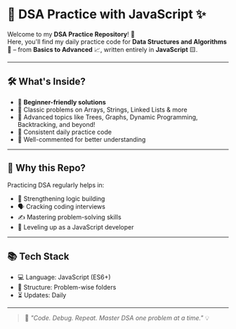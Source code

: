# 🚀 DSA Practice with JavaScript ✨

Welcome to my **DSA Practice Repository**! 🌟  
Here, you'll find my daily practice code for **Data Structures and Algorithms** 🧠 – from **Basics to Advanced** 📈, written entirely in **JavaScript** 🟨.

---

## 🛠️ What's Inside?

- 🔰 **Beginner-friendly solutions**
- 🧩 Classic problems on Arrays, Strings, Linked Lists & more
- 🚀 Advanced topics like Trees, Graphs, Dynamic Programming, Backtracking, and beyond!
- 📅 Consistent daily practice code
- 🧪 Well-commented for better understanding

---

## 📌 Why this Repo?

Practicing DSA regularly helps in:
- 🧠 Strengthening logic building
- 🗣️ Cracking coding interviews
- ✍️ Mastering problem-solving skills
- 🚀 Leveling up as a JavaScript developer

---

## 📚 Tech Stack

- 💻 Language: JavaScript (ES6+)
- 📁 Structure: Problem-wise folders
- ⏳ Updates: Daily

---

> 🚀 *"Code. Debug. Repeat. Master DSA one problem at a time."* 💡


